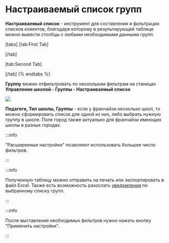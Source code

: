 # Настраиваемый список групп

**Настраиваемый список** - инструмент для составления и фильтрации списков клиентов, благодаря которому в результирующей таблице можно вывести столбцы с любыми необходимыми данными групп.

[tabs]
[tab:First Tab]

[/tab]

[tab:Second Tab]

[/tab]
{% endtabs %}



**Группу** можно отфильтровать по нескольким фильтрам на станицах **Управление школой - Группы - Настраиваемый список**

![](../../../.gitbook/assets/Screenshot\_326.png)







**Педагоги, Тип школы, Группы** - если у франчайзи несколько школ, то можно сформировать список для одной из них, либо выбрать нужную группу в школе. Поле город также актуально для франчайзи имеющих школы в разных городах.

:::info

"Расширенные настройки"  позволяют использовать большее число фильтров.

:::

:::info

Полученную таблицу можно отправить на печать или экспортировать в файл Excel. Также есть возможность разослать [уведомления](broken-reference) по выбранному списку групп.

:::

:::info

После выставления необходимых фильтров нужно нажать кнопку "Применить настройки".

:::
